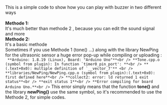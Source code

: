 This is a simple code to show how you can play with buzzer in two different ways<br />
<br />
**Methode 1:**<br />
    It's much better than methode 2 , because you can edit the sound signal and more<br />
**Methode 2:**<br />
    It's a basic methode<br />
    Sometimes if you use Methode 1 (tone() ...) along with the library NewPing for the ultrasonic sensor a huge error pop-up while compiling or uploading : <br />
              ``` **Arduino: 1.8.19 (Linux), Board: "Arduino Uno"**<br />
                **Tone.cpp.o (symbol from plugin): In function `timer0_pin_port': **<br />
                **(.text+0x0): multiple definition of `__vector_7'** <br />
                **libraries/NewPing/NewPing.cpp.o (symbol from plugin):(.text+0x0): first defined here**<br />
                **collect2: error: ld returned 1 exit status**<br />
                **exit status 1**<br />
                **Error compiling for board Arduino Uno.**<br />```
    This error simply means that the function **tone()** and the library **newPing()** use the same symbol, so it's recommended to use the Methode 2, for simple codes.<br />
